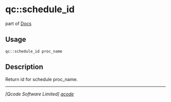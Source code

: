 qc::schedule_id
===============

part of [Docs](.)

Usage
-----
`qc::schedule_id proc_name`

Description
-----------
Return id for schedule proc_name.

----------------------------------
*[Qcode Software Limited] [qcode]*

[qcode]: http://www.qcode.co.uk "Qcode Software"